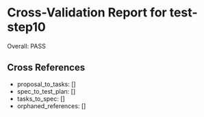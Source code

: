 # Cross-Validation Report for test-step10

Overall: PASS


## Cross References

- proposal_to_tasks: []
- spec_to_test_plan: []
- tasks_to_spec: []
- orphaned_references: []
